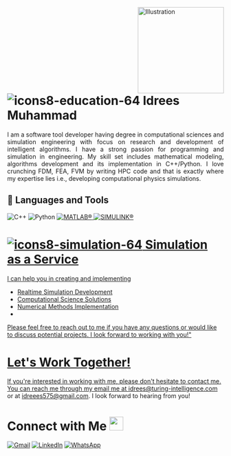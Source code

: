 <img align="right" src="https://user-images.githubusercontent.com/94797491/224638596-90895925-517a-47e1-bc9f-d2a70c0f3b55.png" alt="Illustration" title="Illustration Storyset" width=200/>

# ![icons8-education-64](https://user-images.githubusercontent.com/94797491/224663941-1b897308-1a6f-4383-93d2-94d9950790ca.png) Idrees Muhammad
<div align="justify">
I am a software tool developer having degree in computational sciences and simulation engineering with focus on research and development of intelligent algorithms. I have a strong passion for programming and simulation in engineering. My skill set includes mathematical modeling, algorithms development and its implementation in C++/Python. I love crunching FDM, FEA, FVM by writing HPC code and that is exactly where my expertise lies i.e., developing computational physics simulations. 
</div>

## 🧰 Languages and Tools
![C++](https://img.shields.io/badge/c++-%2300599C.svg?style=for-the-badge&logo=c%2B%2B&logoColor=white)
![Python](https://img.shields.io/badge/python-3670A0?style=for-the-badge&logo=python&logoColor=ffdd54)
<a href="https://"><img src="https://img.shields.io/static/v1?label=&message=MATLAB&color=%23E34F26&style=for-the-badge&logo=matlab&logoColor=whitesmoke" alt="MATLAB®">
<a href="https://"><img src="https://img.shields.io/static/v1?label=&message=SIMULINK&color=%23E34F26&style=for-the-badge&logo=matlab&logoColor=whitesmoke" alt="SIMULINK®">

 # ![icons8-simulation-64](https://user-images.githubusercontent.com/94797491/227504377-2b8f3439-af9d-44d9-94d6-506a6d1ed903.png) Simulation as a Service </h3></summary>
 I can help you in creating and implementing  
 - Realtime Simulation Development
 - Computational Science Solutions
 - Numerical Methods Implementation
 - 
 Please feel free to reach out to me if you have any questions or would like to discuss potential projects. I look forward to working with you!"

# Let's Work Together!
If you're interested in working with me, please don't hesitate to contact me. You can reach me through my email me at idrees@turing-intelligence.com or at idreees575@gmail.com. I look forward to hearing from you!

# Connect with Me <img src="https://github.com/TheDudeThatCode/TheDudeThatCode/blob/master/Assets/Handshake.gif" height="32px"> </h3>


 
 [![Gmail](https://img.shields.io/badge/idreees575@gmail.com-d14836?style=for-the-badge&logo=gmail&logoColor=white)](mailto:idreees575@gmail.com)
 [![LinkedIn](https://img.shields.io/badge/linkedin-%230077B5.svg?style=for-the-badge&logo=linkedin&logoColor=white)](https://www.linkedin.com/in/midrees321/)
 [![WhatsApp](https://img.shields.io/badge/WhatsApp-25D366?style=for-the-badge&logo=whatsapp&logoColor=white)](https://api.whatsapp.com/send?phone=420723436708)
 


<!--


**Dexter575/Dexter575** is a ✨ _special_ ✨ repository because its `README.md` (this file) appears on your GitHub profile.

Here are some ideas to get you started:

- 🔭 I’m currently working on ...
- 🌱 I’m currently learning ...
- 👯 I’m looking to collaborate on ...
- 🤔 I’m looking for help with ...
- 💬 Ask me about ...
- 📫 How to reach me: ...
- 😄 Pronouns: ...
- ⚡ Fun fact: ...
-->
